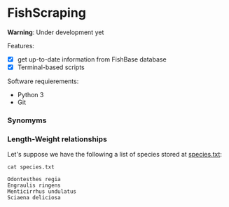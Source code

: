 # FishScraping

**Warning**: Under development yet

Features:

- [x] get up-to-date information from FishBase database
- [x] Terminal-based scripts

Software requierements:
* Python 3
* Git


### Synomyms

### Length-Weight relationships

Let's suppose we have the following a list of species stored at [species.txt]():

```Shell
cat species.txt
```
```
Odontesthes regia
Engraulis ringens
Menticirrhus undulatus
Sciaena deliciosa
```

